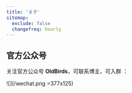 ```yaml
---
title: '关于'
sitemap:
  exclude: false
  changefreq: hourly
---
```


## 官方公众号

关注官方公众号 **OldBirds**，可联系博主，可入群 ：

![](/wechat.png =377x125)

